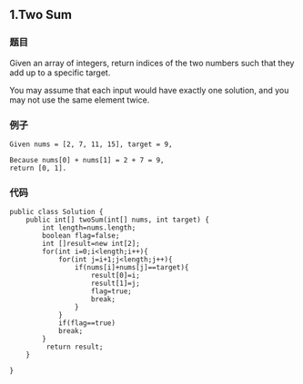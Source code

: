 ## 1.Two Sum
### 题目
Given an array of integers, return indices of the two numbers such that they add up to a specific target.

You may assume that each input would have exactly one solution, and you may not use the same element twice.

### 例子
```
Given nums = [2, 7, 11, 15], target = 9,

Because nums[0] + nums[1] = 2 + 7 = 9,
return [0, 1].
```
### 代码
```
public class Solution {
    public int[] twoSum(int[] nums, int target) {
        int length=nums.length;
        boolean flag=false;
        int []result=new int[2];
        for(int i=0;i<length;i++){
            for(int j=i+1;j<length;j++){
                if(nums[i]+nums[j]==target){
                    result[0]=i;
                    result[1]=j;
                    flag=true;
                    break;
                }
            }
            if(flag==true)
            break;
        }
         return result;
    }
   
}
```